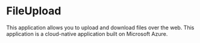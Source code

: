 # FileUpload
 This application allows you to upload and download files over the web. This application is a cloud-native application built on Microsoft Azure.
